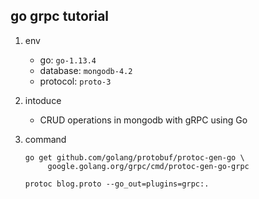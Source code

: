 ## go grpc tutorial

1. env

   - go: `go-1.13.4`
   - database: `mongodb-4.2`
   - protocol: `proto-3`

2. intoduce

   - CRUD operations in mongodb with gRPC using Go

3. command

   ```shell
   go get github.com/golang/protobuf/protoc-gen-go \
        google.golang.org/grpc/cmd/protoc-gen-go-grpc

   protoc blog.proto --go_out=plugins=grpc:.
   ```

